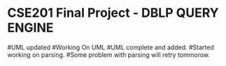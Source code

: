 CSE201 Final Project - DBLP QUERY ENGINE
=====
#UML updated
#Working On UML
#UML complete and added.
#Started working on parsing.
#Some problem with parsing will retry tommorow.

